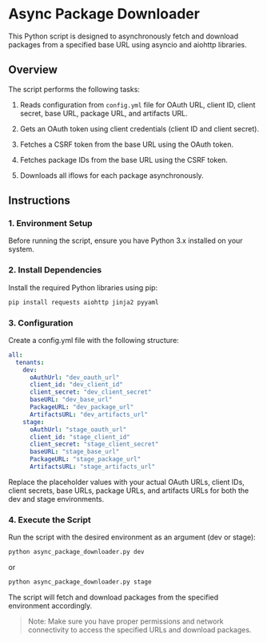 # Async Package Downloader

This Python script is designed to asynchronously fetch and download packages from a specified base URL using asyncio and aiohttp libraries.

## Overview

The script performs the following tasks:

1. Reads configuration from `config.yml` file for OAuth URL, client ID, client secret, base URL, package URL, and artifacts URL.

2. Gets an OAuth token using client credentials (client ID and client secret).

3. Fetches a CSRF token from the base URL using the OAuth token.

4. Fetches package IDs from the base URL using the CSRF token.

5. Downloads all iflows for each package asynchronously.

## Instructions

### 1. Environment Setup

Before running the script, ensure you have Python 3.x installed on your system.

### 2. Install Dependencies

Install the required Python libraries using pip:
```bash
pip install requests aiohttp jinja2 pyyaml
```

### 3. Configuration
Create a config.yml file with the following structure:

```yaml
all:
  tenants:
    dev:
      oAuthUrl: "dev_oauth_url"
      client_id: "dev_client_id"
      client_secret: "dev_client_secret"
      baseURL: "dev_base_url"
      PackageURL: "dev_package_url"
      ArtifactsURL: "dev_artifacts_url"
    stage:
      oAuthUrl: "stage_oauth_url"
      client_id: "stage_client_id"
      client_secret: "stage_client_secret"
      baseURL: "stage_base_url"
      PackageURL: "stage_package_url"
      ArtifactsURL: "stage_artifacts_url"
```
Replace the placeholder values with your actual OAuth URLs, client IDs, client secrets, base URLs, package URLs, and artifacts URLs for both the dev and stage environments.

### 4. Execute the Script
Run the script with the desired environment as an argument (dev or stage):

```bash
python async_package_downloader.py dev
```
or
```bash
python async_package_downloader.py stage
```
The script will fetch and download packages from the specified environment accordingly.

> Note: Make sure you have proper permissions and network connectivity to access the specified URLs and download packages.








